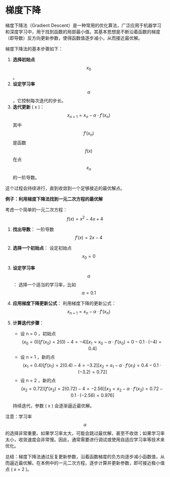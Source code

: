 # 梯度下降

梯度下降法（Gradient Descent）是一种常用的优化算法，广泛应用于机器学习和深度学习中，用于找到函数的局部最小值。其基本思想是不断沿着函数的梯度（即导数）反方向更新参数，使得函数值逐步减小，从而接近最优解。

梯度下降法的基本步骤如下：

1. **选择初始点** $$x_0$$ 。
2. **设定学习率** $$\alpha$$，它控制每次迭代的步长。
3. **迭代更新** ( x )： $$x_{n+1} = x_n - \alpha \cdot f'(x_n)$$  其中 $$f'(x_n)$$ 是函数 $$f(x)$$ 在点 $$x_n$$ 的一阶导数。

这个过程会持续进行，直到收敛到一个足够接近的最优解点。

**例子：利用梯度下降法找到一元二次方程的最优解**

考虑一个简单的一元二次方程： $$f(x) = x^2 - 4x + 4$$&#x20;

1. **找出导数**： 一阶导数 $$f'(x) = 2x - 4$$
2. **选择一个初始点**： 设定初始点 $$x_0 = 0$$
3. **设定学习率** $$\alpha$$： 选择一个适当的学习率，比如 $$\alpha = 0.1$$
4. **应用梯度下降更新公式**： 利用梯度下降的更新公式： $$x_{n+1} = x_n - \alpha \cdot f'(x_n)$$
5.  **计算迭代步骤**：

    * 设 n = 0 ，初始点 $$( x_0 = 0 ) [ f'(x_0) = 2(0) - 4 = -4 ] [ x_1 = x_0 - \alpha \cdot f'(x_0) = 0 - 0.1 \cdot (-4) = 0.4 ]$$
    * 设 n = 1 ，新的点 $$( x_1 = 0.4 ) [ f'(x_1) = 2(0.4) - 4 = -3.2 ] [ x_2 = x_1 - \alpha \cdot f'(x_1) = 0.4 - 0.1 \cdot (-3.2) = 0.72 ]$$
    * 设 n = 2 ，新的点 $$( x_2 = 0.72 ) [ f'(x_2) = 2(0.72) - 4 = -2.56 ] [ x_3 = x_2 - \alpha \cdot f'(x_2) = 0.72 - 0.1 \cdot (-2.56) = 0.976 ]$$

    持续迭代，参数 ( x ) 会逐渐逼近最优解。

注意：学习率 $$\alpha$$  的选择非常重要。如果学习率太大，可能会跳过最优解，甚至不收敛；如果学习率太小，收敛速度会非常慢。因此，通常需要进行调试或使用自适应学习率等技术来优化。

总结：梯度下降法通过反复更新参数，沿着函数梯度的负方向逐步减小函数值，从而逼近最优解。在本例中的一元二次方程，逐步计算并更新参数，即可接近极小值点 ( x = 2 )。
